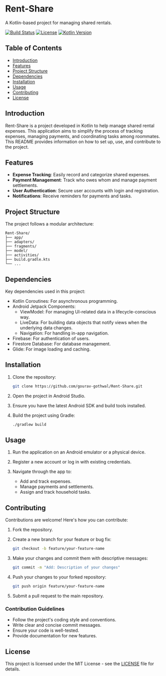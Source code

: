 # Rent-Share

A Kotlin-based project for managing shared rentals.

[![Build Status](https://img.shields.io/badge/build-passing-brightgreen)](https://github.com/gourav-gothwal/Rent-Share/actions/workflows/build.yml)
[![License](https://img.shields.io/badge/license-MIT-blue)](https://opensource.org/licenses/MIT)
[![Kotlin Version](https://img.shields.io/badge/kotlin-1.9.0-blueviolet)](https://kotlinlang.org/)

## Table of Contents

- [Introduction](#introduction)
- [Features](#features)
- [Project Structure](#project-structure)
- [Dependencies](#dependencies)
- [Installation](#installation)
- [Usage](#usage)
- [Contributing](#contributing)
- [License](#license)

## Introduction

Rent-Share is a project developed in Kotlin to help manage shared rental expenses. This application aims to simplify the process of tracking expenses, managing payments, and coordinating tasks among roommates. This README provides information on how to set up, use, and contribute to the project.

## Features

-   **Expense Tracking**: Easily record and categorize shared expenses.
-   **Payment Management**: Track who owes whom and manage payment settlements.
-   **User Authentication**: Secure user accounts with login and registration.
-   **Notifications**: Receive reminders for payments and tasks.

## Project Structure

The project follows a modular architecture:

```
Rent-Share/
├── app/               
├── adapters/               
├── fragments/             
├── model/      
├── activities/                
├── build.gradle.kts    
└── ...
```

## Dependencies

Key dependencies used in this project:

-   Kotlin Coroutines: For asynchronous programming.
-   Android Jetpack Components:
    -   ViewModel: For managing UI-related data in a lifecycle-conscious way.
    -   LiveData: For building data objects that notify views when the underlying data changes.
    -   Navigation: For handling in-app navigation.
-   Firebase: For authentication of users.
-   Firestore Database: For database management.
-   Glide: For image loading and caching.

## Installation

1.  Clone the repository:

    ```bash
    git clone https://github.com/gourav-gothwal/Rent-Share.git
    ```

2.  Open the project in Android Studio.

3.  Ensure you have the latest Android SDK and build tools installed.

4.  Build the project using Gradle:

    ```bash
    ./gradlew build
    ```

## Usage

1.  Run the application on an Android emulator or a physical device.

2.  Register a new account or log in with existing credentials.

3.  Navigate through the app to:

    -   Add and track expenses.
    -   Manage payments and settlements.
    -   Assign and track household tasks.

## Contributing

Contributions are welcome! Here's how you can contribute:

1.  Fork the repository.

2.  Create a new branch for your feature or bug fix:

    ```bash
    git checkout -b feature/your-feature-name
    ```

3.  Make your changes and commit them with descriptive messages:

    ```bash
    git commit -m "Add: Description of your changes"
    ```

4.  Push your changes to your forked repository:

    ```bash
    git push origin feature/your-feature-name
    ```

5.  Submit a pull request to the main repository.

### Contribution Guidelines

-   Follow the project's coding style and conventions.
-   Write clear and concise commit messages.
-   Ensure your code is well-tested.
-   Provide documentation for new features.

## License

This project is licensed under the MIT License - see the [LICENSE](LICENSE) file for details.
